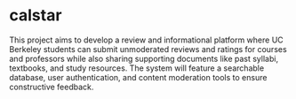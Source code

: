 # calstar

This project aims to develop a review and informational platform where UC Berkeley students can submit unmoderated reviews and ratings for courses and professors while also sharing supporting documents like past syllabi, textbooks, and study resources. The system will feature a searchable database, user authentication, and content moderation tools to ensure constructive feedback.

